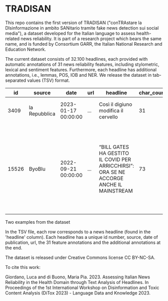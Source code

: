 # TRADISAN
This repo contains the first version of TRADISAN ("conTRAstare la DIsinformazione in ambito SANitario tramite fake news detection sui social media"), a dataset developed for the Italian language to assess health-related news reliability. It is part of a research project which bears the same name, and is funded by Consortium GARR, the Italian National Research and Education Network.

The current dataset consists of 32.100 headlines, each provided with automatic annotations of 31 news reliability features, including stylometric, lexical and sentiment features. Furthermore, each headline has additional annotations, i.e., lemmas, POS, IOB and NER. We release the dataset in tab-separated values (TSV) format. 


| id | source | date | url | headline | char_count | ... | ner |
| -- | ------ | ---- | --- | -------- | ---------- | --- | --- |
| 3409 | la Repubblica | 2023-01-17 00:00:00 | ... | Così il digiuno modifica il cervello | 31 | ... | ['O', 'O', 'O', 'O', 'O', 'O'] |
| 15526 | ByoBlu | 2022-09-21 00:00:00 | ... | “BILL GATES HA GESTITO IL COVID PER ARRICCHIRSI”: ORA SE NE ACCORGE ANCHE IL MAINSTREAM | 73 | ... | ['O', 'MISC', 'MISC', 'O', 'MISC', 'O', 'ORG', 'O', 'ORG', 'O', 'O', 'O', 'O', 'O', 'O', 'O', 'O', 'MISC'] |
Two examples from the dataset

In the TSV file, each row corresponds to a news headline (found in the 'headline' column). Each headline has a unique id number, source, date of publication, url, the 31 feature annotations and the additional annotations at the end.

The dataset is released under Creative Commons license CC BY-NC-SA.

To cite this work:

Giordano, Luca and di Buono, Maria Pia. 2023.  Assessing Italian News Reliability in the Health Domain through Text Analysis of Headlines. In Proceedings of the 1st International Workshop on Disinformation and Toxic Content Analysis (DiTox 2023) - Language Data and Knowledge 2023.

